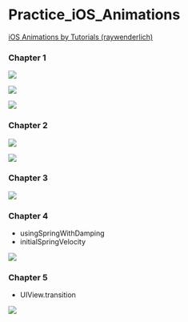 # Practice_iOS_Animations

[iOS Animations by Tutorials (raywenderlich)](https://www.raywenderlich.com/books/ios-animations-by-tutorials/v6.0/)

### Chapter 1

![](images/1.png)

![](images/2.png)

![](images/3.png)

### Chapter 2

![](images/4.png)

![](images/5.png)

### Chapter 3

![](images/6.png)

### Chapter 4

- usingSpringWithDamping
- initialSpringVelocity

![](images/7.png)

### Chapter 5

- UIView.transition

![](images/8.png)

